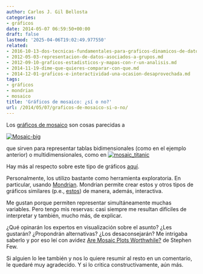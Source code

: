 ```yaml
---
author: Carlos J. Gil Bellosta
categories:
- gráficos
date: 2014-05-07 06:59:50+00:00
draft: false
lastmod: '2025-04-06T19:02:49.977550'
related:
- 2016-10-13-dos-tecnicas-fundamentales-para-graficos-dinamicos-de-datos-linking-y-brushing.md
- 2012-05-03-representacion-de-datos-asociados-a-grupos.md
- 2012-09-10-graficos-estadisticos-y-mapas-con-r-un-analisis.md
- 2014-11-19-dime-que-quieres-comparar-con-que.md
- 2014-12-01-graficos-e-interactividad-una-ocasion-desaprovechada.md
tags:
- gráficos
- mondrian
- mosaico
title: 'Gráficos de mosaico: ¿sí o no?'
url: /2014/05/07/graficos-de-mosaico-si-o-no/
---
```


Los [gráficos de mosaico](http://en.wikipedia.org/wiki/Mosaic_plot) son cosas parecidas a

[![Mosaic-big](/wp-uploads/2014/05/Mosaic-big.png#center)
](/wp-uploads/2014/05/Mosaic-big.png#center)

que sirven para representar tablas bidimensionales (como en el ejemplo anterior) o multidimensionales, como en
[![mosaic_titanic](/wp-uploads/2014/05/mosaic_titanic.png#center)
](/wp-uploads/2014/05/mosaic_titanic.png#center)

Hay más al respecto sobre este tipo de gráficos [aquí](http://www.theusrus.de/blog/understanding-mosaic-plots/).

Personalmente, los utilizo bastante como herramienta exploratoria. En particular, usando [Mondrian](http://www.theusrus.de/Mondrian/). Mondrian permite crear estos y otros tipos de gráficos similares (p.e., [estos](http://www.datanalytics.com/2012/07/12/edad-nivel-de-formacion-sexo-y-paro/)) de manera, además, interactiva.

Me gustan porque permiten representar simultáneamente muchas variables. Pero tengo mis reservas: casi siempre me resultan difíciles de interpretar y también, mucho más, de explicar.

¿Qué opinarán los expertos en visualización sobre el asunto? ¿Les gustarán? ¿Propondrán alternativas? ¿Los desaconsejarán? Me intrigaba saberlo y por eso leí con avidez [Are Mosaic Plots Worthwhile?](http://www.perceptualedge.com/articles/visual_business_intelligence/are_mosaic_plots_worthwhile.pdf) de Stephen Few.

Si alguien lo lee también y nos lo quiere resumir al resto en un comentario, le quedaré muy agradecido. Y si lo critica constructivamente, aún más.